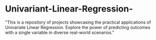 # Univariant-Linear-Regression-
"This is a repository of projects showcasing the practical applications of Univariate Linear Regression. Explore the power of predicting outcomes with a single variable in diverse real-world scenarios."
